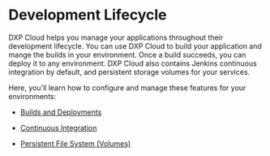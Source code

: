 # Development Lifecycle

DXP Cloud helps you manage your applications throughout their development 
lifecycle. You can use DXP Cloud to build your application and mange the builds 
in your environment. Once a build succeeds, you can deploy it to any 
environment. DXP Cloud also contains Jenkins continuous integration by default, 
and persistent storage volumes for your services. 

Here, you'll learn how to configure and manage these features for your 
environments: 

-   [Builds and Deployments](https://help.liferay.com/hc/en-us/articles/360015342971-Builds-and-Deployments)

-   [Continuous Integration](https://help.liferay.com/hc/en-us/articles/360016093392-Continuous-Integration)

-   [Persistent File System (Volumes)](https://help.liferay.com/hc/en-us/articles/360012677892-Persistent-File-System-Volumes-)
